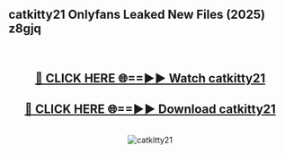 <h2>catkitty21 Onlyfans Leaked New Files (2025) z8gjq</h2>
<br>
<div align="center">
<h2><a href="https://mediafiles.top/catkitty21&ref=git" rel="nofollow">🔴 CLICK HERE 🌐==►► Watch catkitty21</a></h2>
<h2><a href="https://mediafiles.top/catkitty21&ref=git" rel="nofollow">🔴 CLICK HERE 🌐==►► Download catkitty21</a></h2>
<br>
<a href="https://mediafiles.top/catkitty21&ref=git" rel="nofollow" data-target="animated-image.originalLink"><img src="https://i.ibb.co.com/xMMVF88/686577567.gif" alt="catkitty21" style="max-width: 100%; display: inline-block;" data-target="animated-image.originalImage"></a>
</div>
<br>
<br>